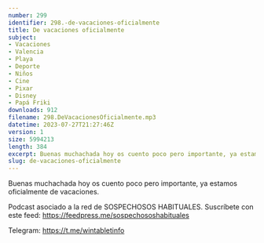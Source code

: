 ```yaml
---
number: 299
identifier: 298.-de-vacaciones-oficialmente
title: De vacaciones oficialmente
subject:
- Vacaciones
- Valencia
- Playa
- Deporte
- Niños
- Cine
- Pixar
- Disney
- Papá Friki
downloads: 912
filename: 298.DeVacacionesOficialmente.mp3
datetime: 2023-07-27T21:27:46Z
version: 1
size: 5994213
length: 384
excerpt: Buenas muchachada hoy os cuento poco pero importante, ya estamos oficialmente de vacaciones.
slug: de-vacaciones-oficialmente
---
```

Buenas muchachada hoy os cuento poco pero importante, ya estamos oficialmente de vacaciones.

Podcast asociado a la red de SOSPECHOSOS HABITUALES. Suscríbete con este feed: https://feedpress.me/sospechososhabituales

Telegram: https://t.me/wintabletinfo